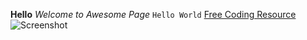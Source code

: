 **Hello**
*Welcome to Awesome Page*
```Hello World```
[Free Coding Resource](https://www.codecademy.com/)
![Screenshot](/phase-0-gps-1/screenshot.png)